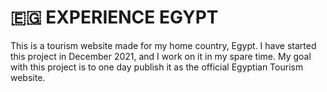 # 🇪🇬 EXPERIENCE EGYPT

This is a tourism website made for my home country, Egypt. I have started this project in December 2021, and I work on it in my spare time.
My goal with this project is to one day publish it as the official Egyptian Tourism website.
